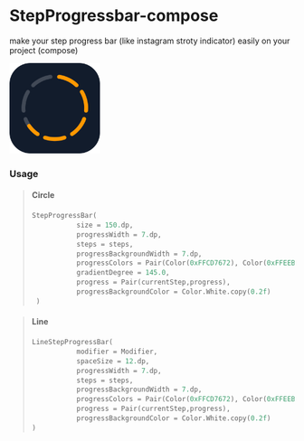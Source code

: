 # StepProgressbar-compose
make your step progress bar (like instagram stroty indicator) easily on your project (compose)

<img src="https://github.com/SudoDios/StepProgressbar/blob/master/app/src/main/ic_launcher-playstore.png" alt="drawing" width="160"/>

### Usage

> #### Circle
> ```kotlin
> StepProgressBar(
>            size = 150.dp,
>            progressWidth = 7.dp,
>            steps = steps,
>            progressBackgroundWidth = 7.dp,
>            progressColors = Pair(Color(0xFFCD7672), Color(0xFFEEB462)),
>            gradientDegree = 145.0,
>            progress = Pair(currentStep,progress),
>            progressBackgroundColor = Color.White.copy(0.2f)
>  )
> ```

> #### Line
> ```kotlin
> LineStepProgressBar(
>            modifier = Modifier,
>            spaceSize = 12.dp,
>            progressWidth = 7.dp,
>            steps = steps,
>            progressBackgroundWidth = 7.dp,
>            progressColors = Pair(Color(0xFFCD7672), Color(0xFFEEB462)),
>            progress = Pair(currentStep,progress),
>            progressBackgroundColor = Color.White.copy(0.2f)
> )
> ```
